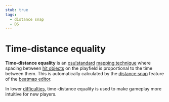 ```yaml
---
stub: true
tags:
  - distance snap
  - DS
---
```


# Time-distance equality

**Time-distance equality** is an [osu!standard](/wiki/Game_mode/osu!) [mapping technique](/wiki/Mapping_Techniques) where spacing between [hit objects](/wiki/Hit_object) on the playfield is proportional to the time between them. This is automatically calculated by the [distance snap](/wiki/Beatmap_Editor/Distance_Snap) feature of the [beatmap editor](/wiki/Beatmap_Editor).

In lower [difficulties](/wiki/Beatmap/Difficulty), time-distance equality is used to make gameplay more intuitive for new players.

